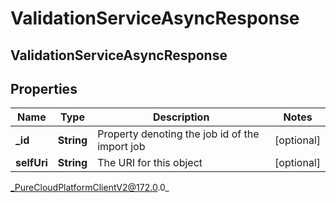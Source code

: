 # ValidationServiceAsyncResponse

## ValidationServiceAsyncResponse

## Properties

|Name | Type | Description | Notes|
|------------ | ------------- | ------------- | -------------|
| **_id** | **String** | Property denoting the job id of the import job | [optional] |
| **selfUri** | **String** | The URI for this object | [optional] |



_PureCloudPlatformClientV2@172.0.0_

